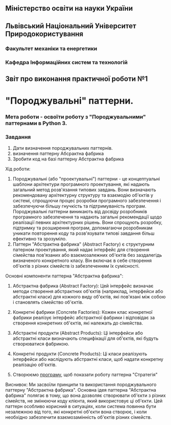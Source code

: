 ## Міністерство освіти на науки України
## Львівський Національний Університет Природокористування
### Факультет механіки та енергетики
### Кафедра Інформаційних систем та технологій
## Звіт про виконання практичної роботи №1
# "Породжувальні" паттерни.
### Мета роботи - освоїти роботу з "Породжувальними" паттернами в Python 3.
### Завдання
1. Дати визначення породжувальних паттернів.
2. визначення паттерну Абсрактна фабрика
3. Зробити код на базі паттерну Абстрактна фабрика

Хід роботи:
1. Породжувальні (або "проектувальні") паттерни - це концептуальні шаблони архітектури програмного проектування, які надають загальний метод розв'язання типових завдань. Вони визначають рекомендовану архітектурну структуру та взаємодію об'єктів у системі, спрощуючи процес розробки програмного забезпечення і забезпечуючи більшу гнучкість та підтримуваність програм. Породжувальні паттерни виникають від досвіду розробників програмного забезпечення та надають загальні рекомендації щодо реалізації певних архітектурних рішень. Вони спрощують розробку, підтримку та розширення програм, допомагаючи розробникам уникати повторення коду та розв'язувати типові завдання більш ефективно та зрозуміло.
2. Паттерн "Абстрактна фабрика" (Abstract Factory) є структурним патерном проектування, який надає інтерфейс для створення сімейства пов'язаних або взаємозалежних об'єктів без заздалегідь визначеного конкретного класу. Він включає в себе створення об'єктів з різних сімейств із забезпеченням їх сумісності.

Основні компоненти паттерна "Абстрактна фабрика":

   1.  Абстрактна фабрика (Abstract Factory): Цей інтерфейс визначає методи створення абстрактних об'єктів (наприклад, інтерфейси або абстрактні класи) для кожного виду об'єктів, які пов'язані між собою і становлять сімейство об'єктів.

   2. Конкретні фабрики (Concrete Factories): Кожен клас конкретної фабрики реалізує інтерфейс абстрактної фабрики і відповідає за створення конкретних об'єктів, які належать до сімейства.

   3. Абстрактні продукти (Abstract Products): Ці інтерфейси або абстрактні класи визначають специфікації для об'єктів, які будуть створюватися фабрикою.

   4. Конкретні продукти (Concrete Products): Ці класи реалізують інтерфейси або наслідують абстрактні класи, щоб надати конкретну реалізацію об'єктів.
3. Створюємо [програму](./abstractfactory.py), щоб показати роботу паттерна "Стратегія"

Виснивок: Ми  засвоїли принципи та використання породжувального паттерну "Абстрактна фабрика". Основна ідея паттерна "Абстрактна фабрика" полягає в тому, що вона дозволяє створювати об'єкти з різних сімейств, не змінюючи коду клієнта, який використовує ці об'єкти. Цей паттерн особливо корисний в ситуаціях, коли система повинна бути незалежною від того, які конкретні об'єкти вона створює, і коли необхідно забезпечити взаємозамінність об'єктів різних сімейств.